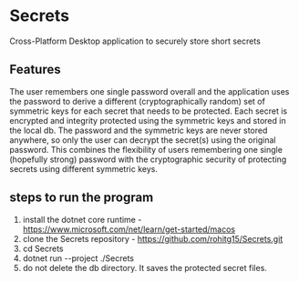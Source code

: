 # Secrets
Cross-Platform Desktop application to securely store short secrets

## Features

The user remembers one single password overall and the application uses the password to derive a different (cryptographically random) set of symmetric keys for each secret that needs to be protected. Each secret is encrypted and integrity protected using the symmetric keys and stored in the local db. The password and the symmetric keys are never stored anywhere, so only the user can decrypt the secret(s) using the original password. This combines the flexibility of users remembering one single (hopefully strong) password with the cryptographic security of protecting secrets using different symmetric keys. 


## steps to run the program
1. install the dotnet core runtime - https://www.microsoft.com/net/learn/get-started/macos
2. clone the Secrets repository - https://github.com/rohitg15/Secrets.git 
3. cd Secrets
4. dotnet run --project ./Secrets
5. do not delete the db directory. It saves the protected secret files. 


